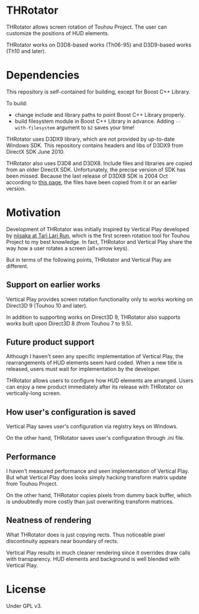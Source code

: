 THRotator
=====

THRotator allows screen rotation of Touhou Project.
The user can customize the positions of HUD elements.

THRotator works on D3D8-based works (Th06-95) and D3D9-based works (Th10 and later).

Dependencies
=====

This repository is self-contained for building, except for Boost C++ Library.

To build:

* change include and library paths to point Boost C++ Library properly.
* build filesystem module in Boost C++ Library in advance. Adding `--with-filesystem` argument to `b2` saves your time!

THRotator uses D3DX9 library, which are not provided by up-to-date Windows SDK.
This repository contains headers and libs of D3DX9 from DirectX SDK June 2010.

THRotator also uses D3D8 and D3DX8.
Include files and libraries are copied from an older DirectX SDK.
Unfortunately, the precise version of SDK has been missed.
Because the last release of D3DX8 SDK is 2004 Oct according to [this page](https://github.com/apitrace/apitrace/wiki/DirectX-SDK),
the files have been copied from it or an earlier version.


Motivation
=====

Development of THRotator was initially inspired by Vertical Play developed by [niisaka at Tari Lari Run](http://bygzam.seesaa.net/),
which is the first screen rotation tool for Touhou Project to my best knowledge.
In fact, THRotator and Vertical Play share the way how a user rotates a screen (alt+arrow keys).

But in terms of the following points, THRotator and Vertical Play are different.

Support on earlier works
-----

Vertical Play provides screen rotation functionality only to works working on Direct3D 9 (Touhou 10 and later).

In addition to supporting works on Direct3D 9, THRotator also supports works built upon Direct3D 8 (from Touhou 7 to 9.5).


Future product support
-----

Although I haven't seen any specific implementation of Vertical Play,
the rearrangements of HUD elements seem hard coded.
When a new title is released, users must wait for implementation by the developer.

THRotator allows users to configure how HUD elements are arranged.
Users can enjoy a new product immediately after its release with THRotator on vertically-long screen.


How user's configuration is saved
-----

Vertical Play saves user's configuration via registry keys on Windows.

On the other hand, THRotator saves user's configuration through .ini file.



Performance
-----

I haven't measured performance and seen implementation of Vertical Play.
But what Vertical Play does looks simply hacking transform matrix update from Touhou Project.

On the other hand, THRotator copies pixels from dummy back buffer,
which is undoubtedly more costly than just overwriting transform matrices.


Neatness of rendering
-----

What THRotator does is just copying rects.
Thus noticeable pixel discontinuity appears near boundary of rects.

Vertical Play results in much cleaner rendering since it overrides draw calls with transparency.
HUD elements and background is well blended with Vertical Play.

License
=====

Under GPL v3.
